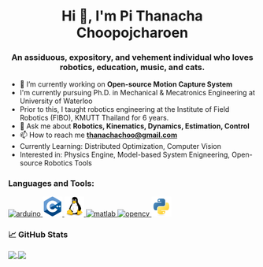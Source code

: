 <h1 align="center">Hi 👋, I'm Pi Thanacha Choopojcharoen</h1>
<h3 align="center">An assiduous, expository, and vehement individual who loves robotics, education, music, and cats.</h3>

- 🔭 I’m currently working on **Open-source Motion Capture System**
- I'm currently pursuing Ph.D. in Mechanical & Mecatronics Engineering at University of Waterloo 
- Prior to this, I taught robotics engineering at the Institute of Field Robotics (FIBO), KMUTT Thailand for 6 years.
- 💬 Ask me about **Robotics, Kinematics, Dynamics, Estimation, Control**
- 📫 How to reach me **thanachachoo@gmail.com**
- Currently Learning: Distributed Optimization, Computer Vision
- Interested in: Physics Engine, Model-based System Enigneering, Open-source Robotics Tools

<h3 align="left">Languages and Tools:</h3>
<p align="left"> <a href="https://www.arduino.cc/" target="_blank" rel="noreferrer"> <img src="https://cdn.worldvectorlogo.com/logos/arduino-1.svg" alt="arduino" width="40" height="40"/> </a> <a href="https://www.w3schools.com/cpp/" target="_blank" rel="noreferrer"> <img src="https://raw.githubusercontent.com/devicons/devicon/master/icons/cplusplus/cplusplus-original.svg" alt="cplusplus" width="40" height="40"/> </a> <a href="https://www.linux.org/" target="_blank" rel="noreferrer"> <img src="https://raw.githubusercontent.com/devicons/devicon/master/icons/linux/linux-original.svg" alt="linux" width="40" height="40"/> </a> <a href="https://www.mathworks.com/" target="_blank" rel="noreferrer"> <img src="https://upload.wikimedia.org/wikipedia/commons/2/21/Matlab_Logo.png" alt="matlab" width="40" height="40"/> </a> <a href="https://opencv.org/" target="_blank" rel="noreferrer"> <img src="https://www.vectorlogo.zone/logos/opencv/opencv-icon.svg" alt="opencv" width="40" height="40"/> </a> <a href="https://www.python.org" target="_blank" rel="noreferrer"> <img src="https://raw.githubusercontent.com/devicons/devicon/master/icons/python/python-original.svg" alt="python" width="40" height="40"/> </a> </p>

### 📈 GitHub Stats

<a href="https://github.com/tchoopojcharoen">
  <img align="center" src="https://github-readme-stats.vercel.app/api?username=tchoopojcharoen&count_private=true&show_icons=true&theme=buefy" height=160/>
</a>
<a href="https://github.com/tchoopojcharoen">
  <img align="center" src="https://github-readme-stats.vercel.app/api/top-langs/?username=tchoopojcharoen&hide=PLpgSQL,javascript,html,css,kotlin,ruby,cmake&layout=compact&theme=buefy" height=160/>
</a>
